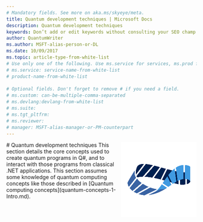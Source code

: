 ```yaml
---
# Mandatory fields. See more on aka.ms/skyeye/meta.
title: Quantum development techniques | Microsoft Docs 
description: Quantum development techniques 
keywords: Don’t add or edit keywords without consulting your SEO champ.
author: QuantumWriter
ms.author: MSFT-alias-person-or-DL
ms.date: 10/09/2017
ms.topic: article-type-from-white-list
# Use only one of the following. Use ms.service for services, ms.prod for on-prem. Remove the # before the relevant field.
# ms.service: service-name-from-white-list
# product-name-from-white-list

# Optional fields. Don't forget to remove # if you need a field.
# ms.custom: can-be-multiple-comma-separated
# ms.devlang:devlang-from-white-list
# ms.suite: 
# ms.tgt_pltfrm:
# ms.reviewer:
# manager: MSFT-alias-manager-or-PM-counterpart
---
```

<img src="media/mobius_strip_preview.png" style="float: right;" title="Quantum" alt="Quantum">
# Quantum development techniques
This section details the core concepts used to create quantum programs in Q#, and to interact with those programs from classical .NET applications.
This section assumes some knowledge of quantum computing concepts like those described in [Quantum computing concepts](quantum-concepts-1-Intro.md).



















